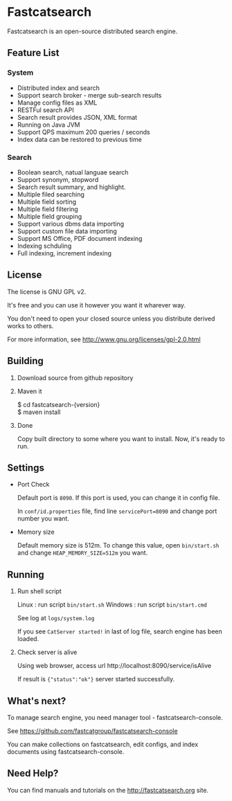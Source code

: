 # Fastcatsearch

Fastcatsearch is an open-source distributed search engine. 

## Feature List

### System 

* Distributed index and search
* Support search broker - merge sub-search results
* Manage config files as XML
* RESTFul search API
* Search result provides JSON, XML format
* Running on Java JVM
* Support QPS maximum 200 queries / seconds
* Index data can be restored to previous time

### Search

* Boolean search, natual languae search
* Support synonym, stopword
* Search result summary, and highlight.
* Multiple filed searching
* Multiple field sorting
* Multiple field filtering
* Multiple field grouping
* Support various dbms data importing
* Support custom file data importing
* Support MS Office, PDF document indexing
* Indexing schduling
* Full indexing, increment indexing


## License

The license is GNU GPL v2.

It's free and you can use it however you want it wharever way.

You don't need to open your closed source unless you distribute derived works to others.

For more information, see <http://www.gnu.org/licenses/gpl-2.0.html>



## Building

1. Download source from github repository

2. Maven it


    $ cd fastcatsearch-{version}   
    $ maven install

3. Done

    Copy built directory to some where you want to install.
    Now, it's ready to run.
    


## Settings

* Port Check
    
    Default port is `8090`. If this port is used, you can change it in config file.
    
    In `conf/id.properties` file,  find line `servicePort=8090` and change port number you want.

* Memory size

    Default memory size is 512m. To change this value, open `bin/start.sh` and change `HEAP_MEMORY_SIZE=512m` you want.

## Running 

1. Run shell script

    Linux : run script `bin/start.sh` 
    Windows : run script `bin/start.cmd` 

    See log at `logs/system.log`
    
    If you see `CatServer started!` in last of log file, search engine has been loaded.

2. Check server is alive

    Using web browser, access url http://localhost:8090/service/isAlive
    
    If result is `{"status":"ok"}` server started successfully.
   
   
## What's next?

To manage search engine, you need manager tool - fastcatsearch-console.

See <https://github.com/fastcatgroup/fastcatsearch-console>

You can make collections on fastcatsearch, edit configs, and index documents using fastcatsearch-console.


## Need Help?

You can find manuals and tutorials on the <http://fastcatsearch.org> site.

